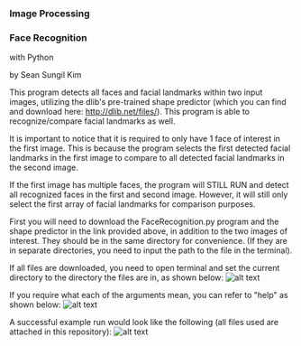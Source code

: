 ### Image Processing
### Face Recognition
with Python

by Sean Sungil Kim



This program detects all faces and facial landmarks within two input images, utilizing the dlib's pre-trained shape predictor (which you can find and download here: http://dlib.net/files/). This program is able to recognize/compare facial landmarks as well.

It is important to notice that it is required to only have 1 face of interest in the first image. This is because the program selects the first detected facial landmarks in the first image to compare to all detected facial landmarks in the second image.

If the first image has multiple faces, the program will STILL RUN and detect all recognized faces in the first and second image. However, it will still only select the first array of facial landmarks for comparison purposes.

First you will need to download the FaceRecognition.py program and the shape predictor in the link provided above, in addition to the two images of interest. They should be in the same directory for convenience. (If they are in separate directories, you need to input the path to the file in the terminal).

If all files are downloaded, you need to open terminal and set the current directory to the directory the files are in, as shown below:
![alt text](https://github.com/kimx3314/Face-Recognition-without-complex-model-building-/blob/master/README_Support_Image1.png)

If you require what each of the arguments mean, you can refer to "help" as shown below:
![alt text](https://github.com/kimx3314/Face-Recognition-without-complex-model-building-/blob/master/README_Support_Image2.png)

A successful example run would look like the following (all files used are attached in this repository):
![alt text](https://github.com/kimx3314/Face-Recognition-without-complex-model-building-/blob/master/README_Support_Image3.png)

